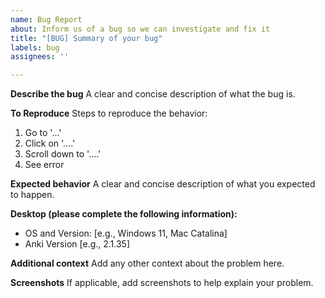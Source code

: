 ```yaml
---
name: Bug Report
about: Inform us of a bug so we can investigate and fix it
title: "[BUG] Summary of your bug"
labels: bug
assignees: ''

---
```


**Describe the bug**
A clear and concise description of what the bug is.

**To Reproduce**
Steps to reproduce the behavior:
1. Go to '...'
2. Click on '....'
3. Scroll down to '....'
4. See error

**Expected behavior**
A clear and concise description of what you expected to happen.

**Desktop (please complete the following information):**
 - OS and Version: [e.g., Windows 11, Mac Catalina]
 - Anki Version [e.g., 2.1.35]

**Additional context**
Add any other context about the problem here.

**Screenshots**
If applicable, add screenshots to help explain your problem.
